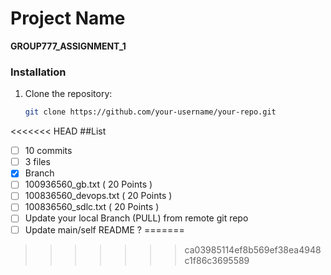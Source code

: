 # Project Name

**GROUP777_ASSIGNMENT_1**


### Installation

1. Clone the repository:

   ```bash
   git clone https://github.com/your-username/your-repo.git

<<<<<<< HEAD
##List
- [ ] 10 commits
- [ ] 3 files
- [x] Branch
- [ ] 100936560_gb.txt ( 20 Points )
- [ ] 100836560_devops.txt ( 20 Points )
- [ ] 100836560_sdlc.txt ( 20 Points )
- [ ] Update your local Branch (PULL) from remote git repo
- [ ] Update main/self README ?
=======
>>>>>>> ca03985114ef8b569ef38ea4948c1f86c3695589
